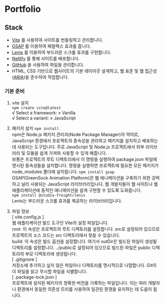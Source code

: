 # Portfolio
## Stack
- [Vite](https://ko.vitejs.dev/) 를 사용하여 사이트를 번들링하고 관리합니다.
- [GSAP](https://greensock.com/gsap) 를 이용하여 패럴랙스 효과를 줍니다.
- [Lenis](https://lenis.studiofreight.com/) 를 이용하여 부드러운 스크롤 효과를 구현합니다.
- [Netlify](https://www.netlify.com/) 를 통해 사이트를 배포합니다.
- [GitHub](https://github.com/) 을 사용하여 파일을 관리합니다.
- HTML, CSS 기반으로 웹사이트의 기본 레이아웃 설계하고, 웹 표준 및 웹 접근성([ARIA](https://developer.mozilla.org/en-US/docs/Web/Accessibility/ARIA/Roles))을 준수하여 작업합니다.
### 기본 준비
1. vite 설치   
`npm create vite@latest`   
√ Select a framework: » Vanilla   
√ Select a variant: » JavaScript   

2. 패키지 설치
`npm install`   
npm은 Node.js 패키지 관리자(Node Package Manager)의 약어로, JavaScript 환경에서 프로젝트의 종속성을 관리하고 패키지를 설치하고 배포하는 데 사용되는 도구입니다. 주로 JavaScript 및 Node.js 프로젝트에서 외부 라이브러리 및 모듈을 쉽게 가져와 사용할 수 있게 해줍니다.   
보통은 프로젝트의 루트 디렉토리에서 이 명령을 실행하여 package.json 파일에 명시된 종속성들을 설치합니다. 명령을 실행하면 프로젝트에 필요한 모든 패키지가 node_modules 폴더에 설치됩니다. 
`npm install gsap`   
GSAP(GreenSock Animation Platform)은 웹 애니메이션을 구축하기 위한 강력하고 널리 사용되는 JavaScript 라이브러리입니다. 웹 개발자들이 웹 사이트나 웹 애플리케이션에 동적인 애니메이션을 쉽게 구현할 수 있도록 도와줍니다.   
`npm install @studio-freight/lenis`   
Lenis는 부드러운 스크롤 효과를 제공하는 라이브러리입니다.   


4. 파일 정보   
[ vite.config.js ]   
웹 애플리케이션 빌드 도구인 Vite의 설정 파일입니다.   
root: 이 속성은 프로젝트의 루트 디렉토리를 설정합니다. src로 설정되어 있으므로 프로젝트의 소스 코드는 src 디렉토리에서 찾을 수 있습니다.   
build: 이 속성은 빌드 옵션을 설정합니다. 여기서 outDir은 빌드된 파일이 생성될 디렉토리를 설정합니다. ../public로 설정되어 있으므로 빌드된 파일은 public 디렉토리의 부모 디렉토리에 생성됩니다.   
[ .gitignore ]   
저장소에 추가하고 싶지 않은 파일이나 디렉토리를 명시적으로 나열합니다. Git이 이 파일을 읽고 무시할 파일을 식별합니다.   
[ .package-lock.json ]   
프로젝트에 설치된 패키지의 정확한 버전을 기록하는 파일입니다. 이는 여러 개발자나 환경에서 동일한 의존성 트리를 사용하여 일관된 환경을 유지하는 데 도움이 됩니다.   
